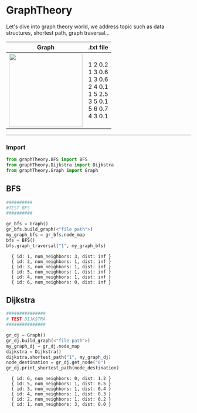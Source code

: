 # GraphTheory
Let's dive into graph theory world, we address topic such as data structures, shortest path, graph traversal...

| Graph | .txt file |
| :---: | ---
| <img src="24226766.png" width=200/> |1 2 0.2 <br/> 1 3 0.6 <br/> 1 3 0.6<br/> 2 4 0.1<br/> 1 5 2.5 <br/>3 5 0.1<br/> 5 6 0.7 <br/>4 3 0.1<br/>
                            
-----------------------------------------
### Import

```python
from graphTheory.BFS import BFS
from graphTheory.Dijkstra import Dijkstra
from graphTheory.Graph import Graph
```

## BFS

```python
##########
#TEST BFS
##########

gr_bfs = Graph()
gr_bfs.build_graph(<"file path">)
my_graph_bfs = gr_bfs.node_map
bfs = BFS()
bfs.graph_traversal("1", my_graph_bfs)
```
```
  { id: 1, num_neighbors: 3, dist: inf }
  { id: 2, num_neighbors: 1, dist: inf }
  { id: 3, num_neighbors: 1, dist: inf }
  { id: 5, num_neighbors: 1, dist: inf }
  { id: 4, num_neighbors: 1, dist: inf }
  { id: 6, num_neighbors: 0, dist: inf }
```

## Dijkstra

```python
###############
# TEST DIJKSTRA
###############

gr_dj = Graph()
gr_dj.build_graph(<"file path">)
my_graph_dj = gr_dj.node_map
dijkstra = Dijkstra()
dijkstra.shortest_path("1", my_graph_dj)
node_destination = gr_dj.get_node("6")
gr_dj.print_shortest_path(node_destination)
```
```
  { id: 6, num_neighbors: 0, dist: 1.2 }
  { id: 5, num_neighbors: 1, dist: 0.5 }
  { id: 3, num_neighbors: 1, dist: 0.4 }
  { id: 4, num_neighbors: 1, dist: 0.3 }
  { id: 2, num_neighbors: 1, dist: 0.2 }
  { id: 1, num_neighbors: 3, dist: 0.0 }
```

